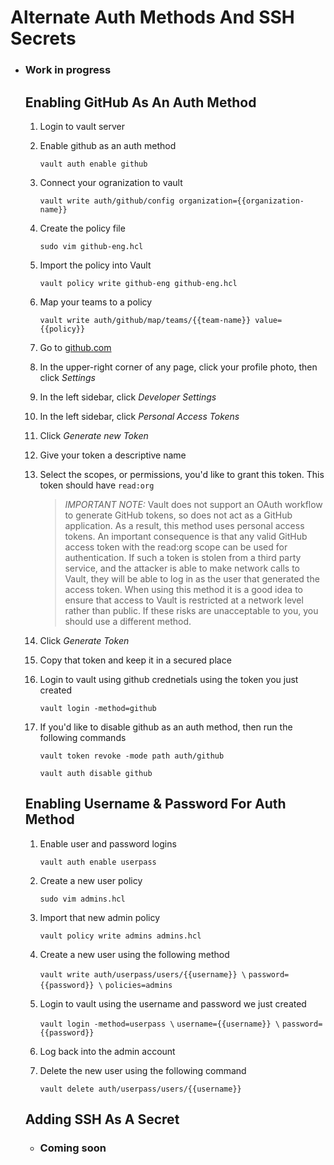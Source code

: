 # Alternate Auth Methods And SSH Secrets

- ### Work in progress

    ## Enabling GitHub As An Auth Method

    1. Login to vault server

    2. Enable github as an auth method

        `vault auth enable github`

    3. Connect your ogranization to vault

        `vault write auth/github/config organization={{organization-name}}`

    4. Create the policy file

        `sudo vim github-eng.hcl`

    5. Import the policy into Vault

        `vault policy write github-eng github-eng.hcl`

    6. Map your teams to a policy 

        `vault write auth/github/map/teams/{{team-name}} value={{policy}}`

    7.  Go to [github.com](https://github.com)

    8. In the upper-right corner of any page, click your profile photo, then click *Settings*

    9. In the left sidebar, click *Developer Settings*

    10. In the left sidebar, click *Personal Access Tokens*

    11. Click *Generate new Token*

    12. Give your token a descriptive name

    13. Select the scopes, or permissions, you'd like to grant this token. This token should have `read:org`

        > _*IMPORTANT NOTE:*_ Vault does not support an OAuth workflow to generate GitHub tokens, so does not act as a GitHub application. As a result, this method uses personal access tokens. An important consequence is that any valid GitHub access token with the read:org scope can be used for authentication. If such a token is stolen from a third party service, and the attacker is able to make network calls to Vault, they will be able to log in as the user that generated the access token. When using this method it is a good idea to ensure that access to Vault is restricted at a network level rather than public. If these risks are unacceptable to you, you should use a different method.
  
    14. Click *Generate Token*

    15. Copy that token and keep it in a secured place

    16. Login to vault using github crednetials using the token you just created

        `vault login -method=github`

    17. If you'd like to disable github as an auth method, then run the following commands

        `vault token revoke -mode path auth/github`

        `vault auth disable github`


    ## Enabling Username & Password For Auth Method

    1. Enable user and password logins
    
        `vault auth enable userpass`

    2. Create a new user policy

        `sudo vim admins.hcl`

    3. Import that new admin policy

        `vault policy write admins admins.hcl`

    4. Create a new user using the following method

        `vault write auth/userpass/users/{{username}} \`
        `password={{password}} \`
        `policies=admins`

    5. Login to vault using the username and password we just created

        `vault login -method=userpass \`
        `username={{username}} \`
        `password={{password}}`

    6. Log back into the admin account

    7. Delete the new user using the following command

        `vault delete auth/userpass/users/{{username}}`

    ## Adding SSH As A Secret

   - ### Coming soon